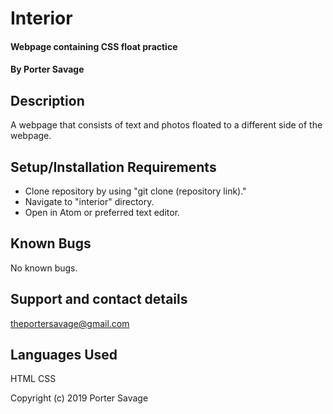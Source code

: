 # Interior

#### Webpage containing CSS float practice

#### By Porter Savage

## Description

A webpage that consists of text and photos floated to a different side of the webpage.

## Setup/Installation Requirements

* Clone repository by using "git clone (repository link)."
* Navigate to "interior" directory.
* Open in Atom or preferred text editor.

## Known Bugs

No known bugs.

## Support and contact details

theportersavage@gmail.com

## Languages Used

HTML
CSS

Copyright (c) 2019 Porter Savage
